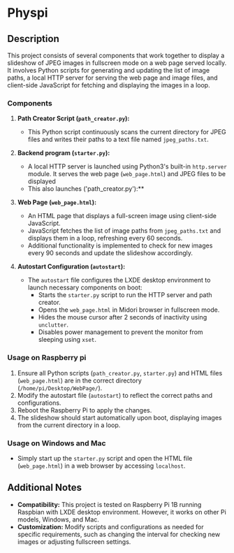 # Physpi

## Description

This project consists of several components that work together to display a slideshow of JPEG images in fullscreen mode on a web page served locally. It involves Python scripts for generating and updating the list of image paths, a local HTTP server for serving the web page and image files, and client-side JavaScript for fetching and displaying the images in a loop.

### Components

1. **Path Creator Script (`path_creator.py`):**
   - This Python script continuously scans the current directory for JPEG files and writes their paths to a text file named `jpeg_paths.txt`.

2. **Backend program (`starter.py`):**
   - A local HTTP server is launched using Python3's built-in `http.server` module. It serves the web page (`web_page.html`) and JPEG files to be displayed
   - This also launches ('path_creator.py'):**

3. **Web Page (`web_page.html`):**
   - An HTML page that displays a full-screen image using client-side JavaScript.
   - JavaScript fetches the list of image paths from `jpeg_paths.txt` and displays them in a loop, refreshing every 60 seconds.
   - Additional functionality is implemented to check for new images every 90 seconds and update the slideshow accordingly.

4. **Autostart Configuration (`autostart`):**
   - The `autostart` file configures the LXDE desktop environment to launch necessary components on boot:
     - Starts the `starter.py` script to run the HTTP server and path creator.
     - Opens the `web_page.html` in Midori browser in fullscreen mode.
     - Hides the mouse cursor after 2 seconds of inactivity using `unclutter`.
     - Disables power management to prevent the monitor from sleeping using `xset`.

### Usage on Raspberry pi

1. Ensure all Python scripts (`path_creator.py`, `starter.py`) and HTML files (`web_page.html`) are in the correct directory (`/home/pi/Desktop/WebPage/`).
2. Modify the autostart file (`autostart`) to reflect the correct paths and configurations.
3. Reboot the Raspberry Pi to apply the changes.
4. The slideshow should start automatically upon boot, displaying images from the current directory in a loop.

### Usage on Windows and Mac

- Simply start up the `starter.py` script and open the HTML file (`web_page.html`) in a web browser by accessing `localhost`.

## Additional Notes

- **Compatibility:** This project is tested on Raspberry Pi 1B running Raspbian with LXDE desktop environment. However, it works on other Pi models, Windows, and Mac.
- **Customization:** Modify scripts and configurations as needed for specific requirements, such as changing the interval for checking new images or adjusting fullscreen settings.
